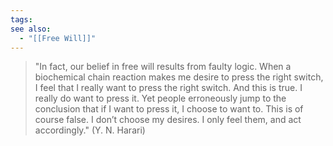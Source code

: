 ```yaml
---
tags: 
see also:
  - "[[Free Will]]"
---
```


> "In fact, our belief in free will results from faulty logic. When a biochemical chain reaction makes me desire to press the right switch, I feel that I really want to press the right switch. And this is true. I really do want to press it. Yet people erroneously jump to the conclusion that if I want to press it, I choose to want to. This is of course false. I don’t choose my desires. I only feel them, and act accordingly." (Y. N. Harari)